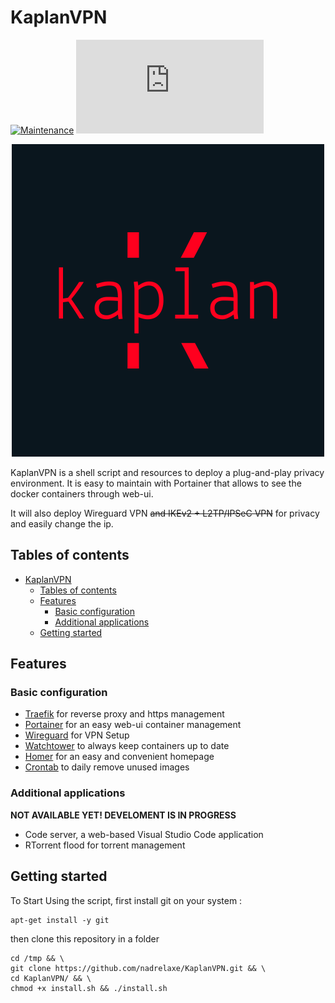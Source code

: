 # KaplanVPN

[![Maintenance](https://img.shields.io/badge/Maintained%3F-yes-green.svg)](https://github.com/nadrelaxe/KaplanVPN)
[![Npm package license](https://badgen.net/npm/llicense/discord.js)](https://opensource.org/licenses/MIT)

<p align="center">
   <img src="resources/homer/myicons/logo-color.png" alt="Kaplan logo" width="500"/>
</p>

KaplanVPN is a shell script and resources to deploy a plug-and-play privacy environment. It is easy to maintain with Portainer that allows to see the docker containers through web-ui.

It will also deploy Wireguard VPN ~~and IKEv2 + L2TP/IPSeC VPN~~ for privacy and easily change the ip.

## Tables of contents

- [KaplanVPN](#kaplanvpn)
  - [Tables of contents](#tables-of-contents)
  - [Features](#features)
    - [Basic configuration](#basic-configuration)
    - [Additional applications](#additional-applications)
  - [Getting started](#getting-started)

## Features

### Basic configuration

- [Traefik](https://github.com/traefik/traefik) for reverse proxy and https management
- [Portainer](https://www.portainer.io/) for an easy web-ui container management
- [Wireguard](https://www.wireguard.com/) for VPN Setup
- [Watchtower](https://github.com/containrrr/watchtower) to always keep containers up to date
- [Homer](https://github.com/bastienwirtz/homer) for an easy and convenient homepage
- [Crontab](https://man7.org/linux/man-pages/man5/crontab.5.html) to daily remove unused images

### Additional applications

**NOT AVAILABLE YET! DEVELOMENT IS IN PROGRESS**

- Code server, a web-based Visual Studio Code application
- RTorrent flood for torrent management
  
## Getting started

To Start Using the script, first install git on your system : 

```shell
apt-get install -y git
```

then clone this repository in a folder

```shell
cd /tmp && \
git clone https://github.com/nadrelaxe/KaplanVPN.git && \
cd KaplanVPN/ && \
chmod +x install.sh && ./install.sh
```